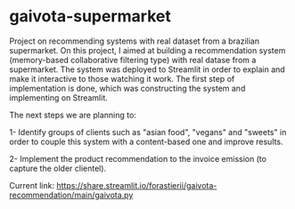 # gaivota-supermarket
Project on recommending systems with real dataset from a brazilian supermarket.
On this project, I aimed at building a recommendation system (memory-based collaborative filtering type) with real datase from a supermarket. The system was deployed to Streamlit in order to explain and make it interactive to those watching it work. The first step of implementation is done, which was constructing the system and implementing on Streamlit.

The next steps we are planning to:

1- Identify groups of clients such as "asian food", "vegans" and "sweets" in order to couple this system with a content-based one and improve results.

2- Implement the product recommendation to the invoice emission (to capture the older clientel).

Current link: https://share.streamlit.io/forastierii/gaivota-recommendation/main/gaivota.py
